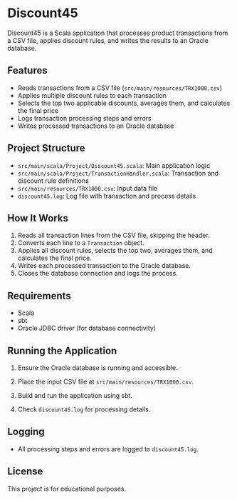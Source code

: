 # Discount45

Discount45 is a Scala application that processes product transactions from a CSV file, applies discount rules, and writes the results to an Oracle database.

## Features

- Reads transactions from a CSV file (`src/main/resources/TRX1000.csv`)
- Applies multiple discount rules to each transaction
- Selects the top two applicable discounts, averages them, and calculates the final price
- Logs transaction processing steps and errors
- Writes processed transactions to an Oracle database

## Project Structure

- `src/main/scala/Project/Discount45.scala`: Main application logic
- `src/main/scala/Project/TransactionHandler.scala`: Transaction and discount rule definitions
- `src/main/resources/TRX1000.csv`: Input data file
- `discount45.log`: Log file with transaction and process details

## How It Works

1. Reads all transaction lines from the CSV file, skipping the header.
2. Converts each line to a `Transaction` object.
3. Applies all discount rules, selects the top two, averages them, and calculates the final price.
4. Writes each processed transaction to the Oracle database.
5. Closes the database connection and logs the process.

## Requirements

- Scala
- sbt
- Oracle JDBC driver (for database connectivity)

## Running the Application

1. Ensure the Oracle database is running and accessible.
2. Place the input CSV file at `src/main/resources/TRX1000.csv`.
3. Build and run the application using sbt.


4. Check `discount45.log` for processing details.

## Logging

- All processing steps and errors are logged to `discount45.log`.

## License

This project is for educational purposes.